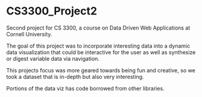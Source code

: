 # CS3300_Project2

Second project for CS 3300, a course on Data Driven Web Applications at Cornell University. 

The goal of this project was to incorporate interesting data into a dynamic data visualization that could be interactive for the user as well as synthesize or digest variable data via navigation. 

This projects focus was more geared towards being fun and creative, so we took a dataset that is in-depth but also very interesting.  

Portions of the data viz has code borrowed from other libraries. 
